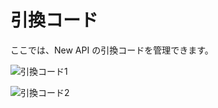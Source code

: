 # 引換コード

ここでは、New API の引換コードを管理できます。

![引換コード1](../../assets/guide/redemption-code-1.png)

![引換コード2](../../assets/guide/redemption-code-2.png)